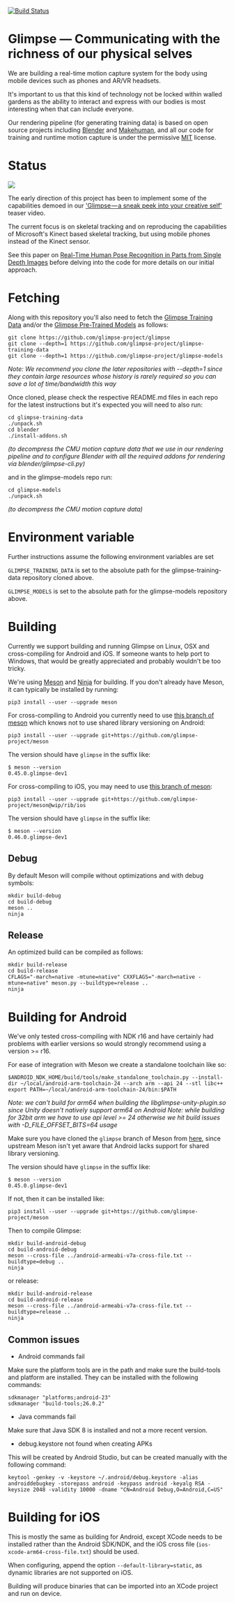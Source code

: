 [![Build Status](https://travis-ci.org/glimpse-project/glimpse.svg?branch=master)](https://travis-ci.org/glimpse-project/glimpse)

# Glimpse — Communicating with the richness of our physical selves

We are building a real-time motion capture system for the body using mobile
devices such as phones and AR/VR headsets.

It's important to us that this kind of technology not be locked within walled
gardens as the ability to interact and express with our bodies is most
interesting when that can include everyone.

Our rendering pipeline (for generating training data) is based on open source
projects including [Blender](https://www.blender.org) and
[Makehuman](https://www.makehuman.org), and all our code for training and
runtime motion capture is under the permissive
[MIT](https://en.wikipedia.org/wiki/MIT_License) license.


# Status

![](https://raw.githubusercontent.com/wiki/glimpse-project/glimpse/images/screenshot-2017-12-07.png)

The early direction of this project has been to implement some of the
capabilities demoed in our
['Glimpse — a sneak peek into your creative self'](https://medium.com/impossible/glimpse-a-sneak-peak-into-your-creative-self-29bd2e656ff6)
teaser video.

The current focus is on skeletal tracking and on reproducing the capabilities
of Microsoft's Kinect based skeletal tracking, but using mobile phones instead
of the Kinect sensor.

See this paper on [Real-Time Human Pose Recognition in Parts from Single Depth
Images](https://www.microsoft.com/en-us/research/wp-content/uploads/2016/02/BodyPartRecognition.pdf)
before delving into the code for more details on our initial approach.

# Fetching

Along with this repository you'll also need to fetch the [Glimpse Training
Data](https://github.com/glimpse-project/glimpse-training-data) and/or the
[Glimpse Pre-Trained Models](https://github.com/glimpse-project/glimpse-models)
as follows:

```
git clone https://github.com/glimpse-project/glimpse
git clone --depth=1 https://github.com/glimpse-project/glimpse-training-data
git clone --depth=1 https://github.com/glimpse-project/glimpse-models
```
*Note: We recommend you clone the later repositories with --depth=1 since they
contain large resources whose history is rarely required so you can save a lot
of time/bandwidth this way*

Once cloned, please check the respective README.md files in each repo for the
latest instructions but it's expected you will need to also run:

```
cd glimpse-training-data
./unpack.sh
cd blender
./install-addons.sh
```
*(to decompress the CMU motion capture data that we use in our rendering pipeline
and to configure Blender with all the required addons for rendering via
blender/glimpse-cli.py)*

and in the glimpse-models repo run:

```
cd glimpse-models
./unpack.sh
```
*(to decompress the CMU motion capture data)*

# Environment variable

Further instructions assume the following environment variables are set

`GLIMPSE_TRAINING_DATA` is set to the absolute path for the
glimpse-training-data repository cloned above.

`GLIMPSE_MODELS` is set to the absolute path for the glimpse-models repository
above.

# Building

Currently we support building and running Glimpse on Linux, OSX and
cross-compiling for Android and iOS. If someone wants to help port to Windows,
that would be greatly appreciated and probably wouldn't be too tricky.

We're using [Meson](https://mesonbuild.com) and [Ninja](https://ninja-build.org/)
for building. If you don't already have Meson, it can typically be installed by
running:
```
pip3 install --user --upgrade meson
```

For cross-compiling to Android you currently need to use [this branch of
meson](https://github.com/glimpse-project/meson) which knows not to use shared
library versioning on Android:

```
pip3 install --user --upgrade git+https://github.com/glimpse-project/meson
```
The version should have `glimpse` in the suffix like:
```
$ meson --version
0.45.0.glimpse-dev1
```

For cross-compiling to iOS, you may need to use [this branch of
meson](https://github.com/glimpse-project/meson/tree/wip/rib/ios):

```
pip3 install --user --upgrade git+https://github.com/glimpse-project/meson@wip/rib/ios
```
The version should have `glimpse` in the suffix like:
```
$ meson --version
0.46.0.glimpse-dev1
```

## Debug

By default Meson will compile without optimizations and with debug symbols:

```
mkdir build-debug
cd build-debug
meson ..
ninja
```

## Release

An optimized build can be compiled as follows:
```
mkdir build-release
cd build-release
CFLAGS="-march=native -mtune=native" CXXFLAGS="-march=native -mtune=native" meson.py --buildtype=release ..
ninja
```

# Building for Android

We've only tested cross-compiling with NDK r16 and have certainly had problems
with earlier versions so would strongly recommend using a version >= r16.

For ease of integration with Meson we create a standalone toolchain like so:

```
$ANDROID_NDK_HOME/build/tools/make_standalone_toolchain.py --install-dir ~/local/android-arm-toolchain-24 --arch arm --api 24 --stl libc++
export PATH=~/local/android-arm-toolchain-24/bin:$PATH
```
*Note: we can't build for arm64 when building the libglimpse-unity-plugin.so since Unity doesn't natively support arm64 on Android*
*Note: while building for 32bit arm we have to use api level >= 24 otherwise we hit build issues with -D_FILE_OFFSET_BITS=64 usage*


Make sure you have cloned the `glimpse` branch of Meson from
[here](https://github.com/glimpse-project/meson), since upstream Meson isn't
yet aware that Android lacks support for shared library versioning.

The version should have `glimpse` in the suffix like:
```
$ meson --version
0.45.0.glimpse-dev1
```

If not, then it can be installed like:
```
pip3 install --user --upgrade git+https://github.com/glimpse-project/meson
```


Then to compile Glimpse:
```
mkdir build-android-debug
cd build-android-debug
meson --cross-file ../android-armeabi-v7a-cross-file.txt --buildtype=debug ..
ninja
```

or release:
```
mkdir build-android-release
cd build-android-release
meson --cross-file ../android-armeabi-v7a-cross-file.txt --buildtype=release ..
ninja
```

## Common issues

* Android commands fail

Make sure the platform tools are in the path and make sure the build-tools and platform are installed. They can be installed with the following commands:
```
sdkmanager "platforms;android-23"
sdkmanager "build-tools;26.0.2"
```

* Java commands fail

Make sure that Java SDK 8 is installed and not a more recent version.

* debug.keystore not found when creating APKs

This will be created by Android Studio, but can be created manually with the following command:
```
keytool -genkey -v -keystore ~/.android/debug.keystore -alias androiddebugkey -storepass android -keypass android -keyalg RSA -keysize 2048 -validity 10000 -dname "CN=Android Debug,O=Android,C=US"
```

# Building for iOS

This is mostly the same as building for Android, except XCode needs to be
installed rather than the Android SDK/NDK, and the iOS cross file
(`ios-xcode-arm64-cross-file.txt`) should be used.

When configuring, append the option `--default-library=static`, as dynamic
libraries are not supported on iOS.

Building will produce binaries that can be imported into an XCode project and
run on device.
